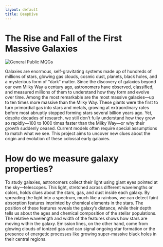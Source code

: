 ```yaml
---
layout: default
title: DeepDive
---
```


# The Rise and Fall of the First Massive Galaxies

<div class="science-section">
  <div class="science-row">
    <img src="images/general_public_mqg.png" alt="General Public MQGs" class="full-width-image">
    <div>
      <!-- <h2>Early quiescent galaxies</h2> -->
      <p>Galaxies are enormous, self-gravitating systems made up of hundreds of millions of stars, glowing gas clouds, cosmic dust, planets, black holes, and a mysterious form of "dark" matter. Since the discovery of galaxies beyond our own Milky Way a century ago, astronomers have observed, classified, and measured millions of them to understand how they form and evolve over time. Among the most remarkable are the most massive galaxies—up to ten times more massive than the Milky Way. These giants were the first to turn primordial gas into stars and metals, growing at extraordinary rates before most abruptly stopped forming stars several billion years ago. Yet, despite decades of research, we still don't fully understand how they grew so rapidly—100 to 1000 times faster than the Milky Way—or why their growth suddenly ceased. Current models often require special assumptions to match what we see. This project aims to uncover new clues about the origin and evolution of these colossal early galaxies.</p>
    </div>
  </div>
</div>

# How do we measure galaxy properties?

To study galaxies, astronomers collect their light using giant eyes pointed at the sky—telescopes. This light, stretched across different wavelengths or colors, holds clues about the stars, gas, and dust inside each galaxy. By spreading the light into a spectrum, much like a rainbow, we can detect faint absorption features imprinted by chemical elements in the stars. The position of these features reveals the galaxy’s distance, while their depth tells us about the ages and chemical composition of the stellar populations. The relative wavelength and width of the features shows how stars are moving within the galaxy. Emission lines, on the other hand, come from glowing clouds of ionized gas and can signal ongoing star formation or the presence of energetic processes like growing super-massive black holes in their central regions.